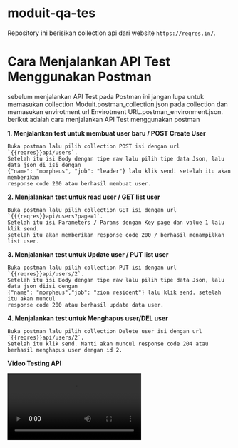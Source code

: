 # moduit-qa-tes

Repository ini berisikan collection api dari website `https://reqres.in/`.


# Cara Menjalankan API Test Menggunakan Postman

sebelum menjalankan API Test pada Postman ini jangan lupa untuk
memasukan collection Moduit.postman_collection.json pada collection dan
memasukan envirotment url Envirotment URL.postman_environment.json.
berikut adalah cara menjalankan API Test menggunakan postman



**1. Menjalankan test untuk membuat user baru / POST Create User**

```
Buka postman lalu pilih collection POST isi dengan url `{{reqres}}api/users`. 
Setelah itu isi Body dengan tipe raw lalu pilih tipe data Json, lalu data json di isi dengan
{"name": "morpheus", "job": "leader"} lalu klik send. setelah itu akan memberikan 
response code 200 atau berhasil membuat user.

```

**2. Menjalankan test untuk read user / GET list user**

```
Buka postman lalu pilih collection GET isi dengan url `{{{reqres}}api/users?page=1`.
Setelah itu isi Parameters / Params dengan Key page dan value 1 lalu klik send.
setelah itu akan memberikan response code 200 / berhasil menampilkan list user.
```

**3. Menjalankan test untuk Update user / PUT list user**

```
Buka postman lalu pilih collection PUT isi dengan url `{{reqres}}api/users/2`.
Setelah itu isi Body dengan tipe raw lalu pilih tipe data Json, lalu data json diisi dengan 
{"name": "morpheus","job": "zion resident"} lalu klik send. setelah itu akan muncul 
response code 200 atau berhasil update data user.
```

**4. Menjalankan test untuk Menghapus user/DEL user**

```
Buka postman lalu pilih collection Delete user isi dengan url `{{reqres}}api/users/2`.
Setelah itu klik send. Nanti akan muncul response code 204 atau berhasil menghapus user dengan id 2.
```

**Video Testing API**

![video testing api dengan postman](test-api-qa.mp4)